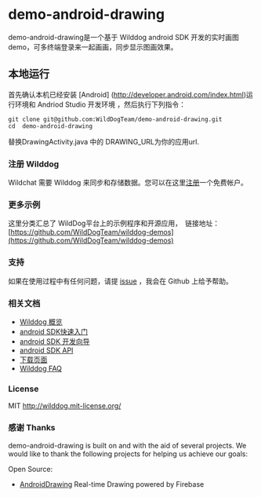 # demo-android-drawing
demo-android-drawing是一个基于 Wilddog android SDK 开发的实时画图 demo，可多终端登录来一起画画，同步显示图画效果。

## 本地运行
首先确认本机已经安装 [Android] (http://developer.android.com/index.html)运行环境和 Andriod Studio 开发环境 ，然后执行下列指令：

```
git clone git@github.com:WildDogTeam/demo-android-drawing.git
cd  demo-android-drawing
```

替换DrawingActivity.java 中的 DRAWING_URL为你的应用url.


### 注册 Wilddog

Wildchat 需要 Wilddog 来同步和存储数据。您可以在这里[注册](https://www.wilddog.com/my-account/signup)一个免费帐户。

### 更多示例

这里分类汇总了 WildDog平台上的示例程序和开源应用，　链接地址：[https://github.com/WildDogTeam/wilddog-demos](https://github.com/WildDogTeam/wilddog-demos)

### 支持
如果在使用过程中有任何问题，请提 [issue](https://github.com/WildDogTeam/demo-android-drawing/issues) ，我会在 Github 上给予帮助。

### 相关文档

* [Wilddog 概览](https://z.wilddog.com/overview/guide)
* [android SDK快速入门](https://z.wilddog.com/android/quickstart)
* [android SDK 开发向导](https://z.wilddog.com/android/guide/1)
* [android SDK API](https://z.wilddog.com/android/api)
* [下载页面](https://www.wilddog.com/download/)
* [Wilddog FAQ](https://z.wilddog.com/faq/qa)


### License
MIT
http://wilddog.mit-license.org/

### 感谢 Thanks

demo-android-drawing is built on and with the aid of several  projects. We would like to thank the following projects for helping us achieve our goals:

Open Source:

* [AndroidDrawing](https://github.com/firebase/AndroidDrawing) Real-time Drawing powered by Firebase
